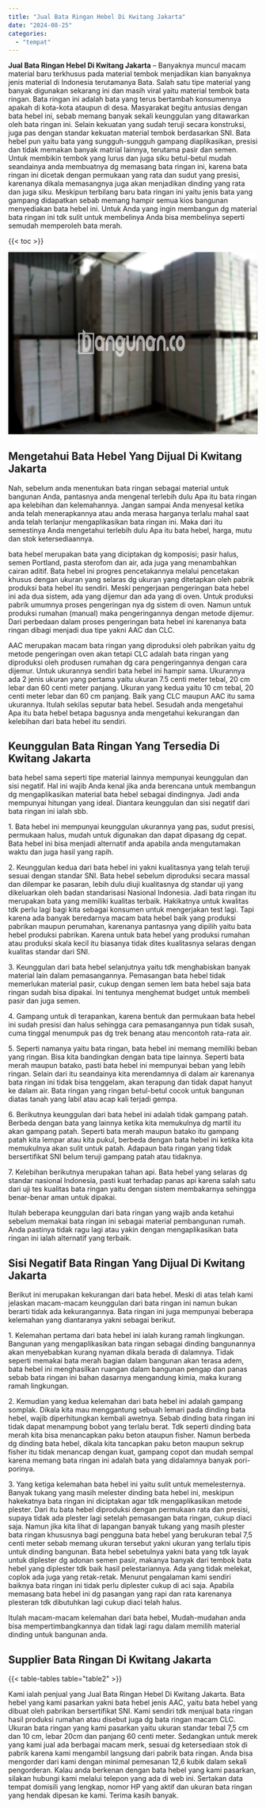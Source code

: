 ```yaml
---
title: "Jual Bata Ringan Hebel Di Kwitang Jakarta"
date: "2024-08-25"
categories: 
  - "tempat"
---
```


**Jual Bata Ringan Hebel Di Kwitang Jakarta** – Banyaknya muncul macam material baru terkhusus pada material tembok menjadikan kian banyaknya jenis material di Indonesia terutamanya Bata. Salah satu tipe material yang banyak digunakan sekarang ini dan masih viral yaitu material tembok bata ringan. Bata ringan ini adalah bata yang terus bertambah konsumennya apakah di kota-kota ataupun di desa. Masyarakat begitu antusias dengan bata hebel ini, sebab memang banyak sekali keunggulan yang ditawarkan oleh bata ringan ini. Selain kekuatan yang sudah teruji secara konstruksi, juga pas dengan standar kekuatan material tembok berdasarkan SNI. Bata hebel pun yaitu bata yang sungguh-sungguh gampang diaplikasikan, presisi dan tidak memakan banyak matrial lainnya, terutama pasir dan semen. Untuk membikin tembok yang lurus dan juga siku betul-betul mudah seandainya anda membuatnya dg memasang bata ringan ini, karena bata ringan ini dicetak dengan permukaan yang rata dan sudut yang presisi, karenanya dikala memasangnya juga akan menjadikan dinding yang rata dan juga siku. Meskipun terbilang baru bata ringan ini yaitu jenis bata yang gampang didapatkan sebab memang hampir semua kios bangunan menyediakan bata hebel ini. Untuk Anda yang ingin membangun dg material bata ringan ini tdk sulit untuk membelinya Anda bisa membelinya seperti semudah memperoleh bata merah.

{{< toc >}}

![Jual Bata Ringan Hebel Di Kwitang Jakarta](/images/jual-hebel-murah-38.png)

## Mengetahui Bata Hebel Yang Dijual Di Kwitang Jakarta

Nah, sebelum anda menentukan bata ringan sebagai material untuk bangunan Anda, pantasnya anda mengenal terlebih dulu Apa itu bata ringan apa kelebihan dan kelemahannya. Jangan sampai Anda menyesal ketika anda telah menerapkannya atau anda merasa harganya terlalu mahal saat anda telah terlanjur mengaplikasikan bata ringan ini. Maka dari itu semestinya Anda mengetahui terlebih dulu Apa itu bata hebel, harga, mutu dan stok ketersediaannya.

bata hebel merupakan bata yang diciptakan dg komposisi; pasir halus, semen Portland, pasta sterofom dan air, ada juga yang menambahkan cairan aditif. Bata hebel ini progres pencetakannya melalui pencetakan khusus dengan ukuran yang selaras dg ukuran yang ditetapkan oleh pabrik produksi bata hebel itu sendiri. Meski pengerjaan pengeringan bata hebel ini ada dua sistem, ada yang dijemur dan ada yang di oven. Untuk produksi pabrik umumnya proses pengeringan nya dg sistem di oven. Namun untuk produksi rumahan (manual) maka pengeringannya dengan metode dijemur. Dari perbedaan dalam proses pengeringan bata hebel ini karenanya bata ringan dibagi menjadi dua tipe yakni AAC dan CLC.

AAC merupakan macam bata ringan yang diproduksi oleh pabrikan yaitu dg metode pengeringan oven akan tetapi CLC adalah bata ringan yang diproduksi oleh produsen rumahan dg cara pengeringannya dengan cara dijemur. Untuk ukurannya sendiri bata hebel ini hampir sama. Ukurannya ada 2 jenis ukuran yang pertama yaitu ukuran 7.5 centi meter tebal, 20 cm lebar dan 60 centi meter panjang. Ukuran yang kedua yaitu 10 cm tebal, 20 centi meter lebar dan 60 cm panjang. Baik yang CLC maupun AAC itu sama ukurannya. Itulah sekilas seputar bata hebel. Sesudah anda mengetahui Apa itu bata hebel betapa bagusnya anda mengetahui kekurangan dan kelebihan dari bata hebel itu sendiri.

## Keunggulan Bata Ringan Yang Tersedia Di Kwitang Jakarta

bata hebel sama seperti tipe material lainnya mempunyai keunggulan dan sisi negatif. Hal ini wajib Anda kenal jika anda berencana untuk membangun dg mengaplikasikan material bata hebel sebagai dindingnya. Jadi anda mempunyai hitungan yang ideal. Diantara keunggulan dan sisi negatif dari bata ringan ini ialah sbb.

1\. Bata hebel ini mempunyai keunggulan ukurannya yang pas, sudut presisi, permukaan halus, mudah untuk digunakan dan dapat dipasang dg cepat. Bata hebel ini bisa menjadi alternatif anda apabila anda mengutamakan waktu dan juga hasil yang rapih.

2\. Keunggulan kedua dari bata hebel ini yakni kualitasnya yang telah teruji sesuai dengan standar SNI. Bata hebel sebelum diproduksi secara massal dan dilempar ke pasaran, lebih dulu diuji kualitasnya dg standar uji yang dikeluarkan oleh badan standarisasi Nasional Indonesia. Jadi bata ringan itu merupakan bata yang memiliki kualitas terbaik. Hakikatnya untuk kwalitas tdk perlu lagi bagi kita sebagai konsumen untuk mengerjakan test lagi. Tapi karena ada banyak beredarnya macam bata hebel baik yang produksi pabrikan maupun perumahan, karenanya pantasnya yang dipilih yaitu bata hebel produksi pabrikan. Karena untuk bata hebel yang produksi rumahan atau produksi skala kecil itu biasanya tidak dites kualitasnya selaras dengan kualitas standar dari SNI.

3\. Keunggulan dari bata hebel selanjutnya yaitu tdk menghabiskan banyak material lain dalam pemasangannya. Pemasangan bata hebel tidak memerlukan material pasir, cukup dengan semen lem bata hebel saja bata ringan sudah bisa dipakai. Ini tentunya menghemat budget untuk membeli pasir dan juga semen.

4\. Gampang untuk di terapankan, karena bentuk dan permukaan bata hebel ini sudah presisi dan halus sehingga cara pemasangannya pun tidak susah, cuma tinggal menumpuk pas dg trek benang atau mencontoh rata-rata air.

5\. Seperti namanya yaitu bata ringan, bata hebel ini memang memiliki beban yang ringan. Bisa kita bandingkan dengan bata tipe lainnya. Seperti bata merah maupun batako, pasti bata hebel ini mempunyai beban yang lebih ringan. Selain dari itu seandainya kita merendamnya di dalam air karenanya bata ringan ini tidak bisa tenggelam, akan terapung dan tidak dapat hanyut ke dalam air. Bata ringan yang ringan betul-betul cocok untuk bangunan diatas tanah yang labil atau acap kali terjadi gempa.

6\. Berikutnya keunggulan dari bata hebel ini adalah tidak gampang patah. Berbeda dengan bata yang lainnya ketika kita memukulnya dg martil itu akan gampang patah. Seperti bata merah maupun batako itu gampang patah kita lempar atau kita pukul, berbeda dengan bata hebel ini ketika kita memukulnya akan sulit untuk patah. Adapaun bata ringan yang tidak bersertifikat SNI belum teruji gampang patah atau tidaknya.

7\. Kelebihan berikutnya merupakan tahan api. Bata hebel yang selaras dg standar nasional Indonesia, pasti kuat terhadap panas api karena salah satu dari uji tes kualitas bata ringan yaitu dengan sistem membakarnya sehingga benar-benar aman untuk dipakai.

Itulah beberapa keunggulan dari bata ringan yang wajib anda ketahui sebelum memakai bata ringan ini sebagai material pembangunan rumah. Anda pastinya tidak ragu lagi atau yakin dengan mengaplikasikan bata ringan ini ialah alternatif yang terbaik.

## Sisi Negatif Bata Ringan Yang Dijual Di Kwitang Jakarta

Berikut ini merupakan kekurangan dari bata hebel. Meski di atas telah kami jelaskan macam-macam keunggulan dari bata ringan ini namun bukan berarti tidak ada kekurangannya. Bata ringan ini juga mempunyai beberapa kelemahan yang diantaranya yakni sebagai berikut.

1\. Kelemahan pertama dari bata hebel ini ialah kurang ramah lingkungan. Bangunan yang mengaplikasikan bata ringan sebagai dinding bangunannya akan menyebabkan kurang nyaman dikala berada di dalamnya. Tidak seperti memakai bata merah bagian dalam bangunan akan terasa adem, bata hebel ini menghasilkan ruangan dalam bangunan pengap dan panas sebab bata ringan ini bahan dasarnya mengandung kimia, maka kurang ramah lingkungan.

2\. Kemudian yang kedua kelemahan dari bata hebel ini adalah gampang somplak. Dikala kita mau menggantung sebuah lemari pada dinding bata hebel, wajib diperhitungkan kembali awetnya. Sebab dinding bata ringan ini tidak dapat menampung bobot yang terlalu berat. Tdk seperti dinding bata merah kita bisa menancapkan paku beton ataupun fisher. Namun berbeda dg dinding bata hebel, dikala kita tancapkan paku beton maupun sekrup fisher itu tidak menancap dengan kuat, gampang copot dan mudah sempal karena memang bata ringan ini adalah bata yang didalamnya banyak pori-porinya.

3\. Yang ketiga kelemahan bata hebel ini yaitu sulit untuk memelesternya. Banyak tukang yang masih melester dinding bata hebel ini, meskipun hakekatnya bata ringan ini diciptakan agar tdk mengaplikasikan metode plester. Dari itu bata hebel diproduksi dengan permukaan rata dan presisi, supaya tidak ada plester lagi setelah pemasangan bata ringan, cukup diaci saja. Namun jika kita lihat di lapangan banyak tukang yang masih plester bata ringan khususnya bagi pengguna bata hebel yang berukuran tebal 7,5 centi meter sebab memang ukuran tersebut yakni ukuran yang terlalu tipis untuk dinding bangunan. Bata hebel sebetulnya yakni bata yang tdk layak untuk diplester dg adonan semen pasir, makanya banyak dari tembok bata hebel yang diplester tdk baik hasil pelestariannya. Ada yang tidak melekat, coplok ada juga yang retak-retak. Menurut pengalaman kami sendiri baiknya bata ringan ini tidak perlu diplester cukup di aci saja. Apabila memasang bata hebel ini dg pasangan yang rapi dan rata karenanya plesteran tdk dibutuhkan lagi cukup diaci telah halus.

Itulah macam-macam kelemahan dari bata hebel, Mudah-mudahan anda bisa mempertimbangkannya dan tidak lagi ragu dalam memilih material dinding untuk bangunan anda.

## Supplier Bata Ringan Di Kwitang Jakarta

{{< table-tables table="table2" >}}

Kami ialah penjual yang Jual Bata Ringan Hebel Di Kwitang Jakarta. Bata hebel yang kami pasarkan yakni bata hebel jenis AAC, yaitu bata hebel yang dibuat oleh pabrikan bersertifikat SNI. Kami sendiri tdk menjual bata ringan hasil produksi rumahan atau disebut juga dg bata ringan macam CLC. Ukuran bata ringan yang kami pasarkan yaitu ukuran standar tebal 7,5 cm dan 10 cm, lebar 20cm dan panjang 60 centi meter. Sedangkan untuk merek yang kami jual ada berbagai macam merk, sesuai dg ketersediaan stok di pabrik karena kami mengambil langsung dari pabrik bata ringan. Anda bisa mengorder dari kami dengan minimal pemesanan 12,6 kubik dalam sekali pengorderan. Kalau anda berkenan dengan bata hebel yang kami pasarkan, silakan hubungi kami melalui telepon yang ada di web ini. Sertakan data tempat domisili yang lengkap, nomor HP yang aktif dan ukuran bata ringan yang hendak dipesan ke kami. Terima kasih banyak.
